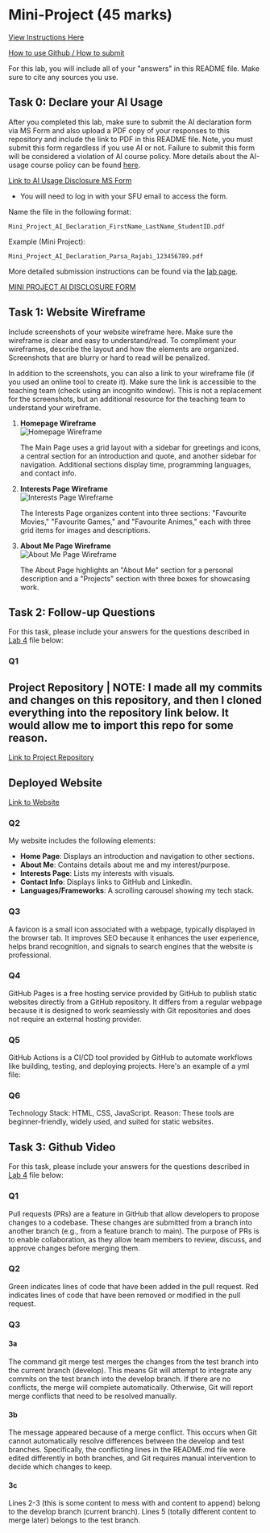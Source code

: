 # Mini-Project (45 marks)

[View Instructions Here](Mini-project.md)

[How to use Github / How to submit](https://parsa-rajabi.github.io/CMPT-276/#/assignment-lab-details?id=submission)

For this lab, you will include all of your "answers" in this README file. Make sure to cite any sources you use. 

## Task 0: Declare your AI Usage

After you completed this lab, make sure to submit the AI declaration form via MS Form and also upload a PDF copy of your responses to this repository and include the link to PDF in this README file. Note, you must submit this form regardless if you use AI or not. Failure to submit this form will be considered a violation of AI course policy. More details about the AI-usage course policy can be found [here](https://parsa-rajabi.github.io/CMPT-276/#/ai-policy).

[Link to AI Usage Disclosure MS Form](https://parsa-rajabi.github.io/CMPT-276/#/ai-policy?id=disclosure-of-ai-use)

- You will need to log in with your SFU email to access the form.

Name the file in the following format: 

`Mini_Project_AI_Declaration_FirstName_LastName_StudentID.pdf`

Example (Mini Project):

`Mini_Project_AI_Declaration_Parsa_Rajabi_123456789.pdf`


More detailed submission instructions can be found via the [lab page](https://parsa-rajabi.github.io/CMPT-276/#/labs).

[MINI PROJECT AI DISCLOSURE FORM](Mini_Project_AI_Declaration_Wilson_Tu_301598563.pdf)

## Task 1: Website Wireframe

Include screenshots of your website wireframe here. Make sure the wireframe is clear and easy to understand/read. To compliment your wireframes, describe the layout and how the elements are organized. Screenshots that are blurry or hard to read will be penalized. 

In addition to the screenshots, you can also a link to your wireframe file (if you used an online tool to create it). Make sure the link is accessible to the teaching team (check using an incognito window). This is not a replacement for the screenshots, but an additional resource for the teaching team to understand your wireframe.

1. **Homepage Wireframe**  
   ![Homepage Wireframe](./wireframe.png)
   
   The Main Page uses a grid layout with a sidebar for greetings and icons, a central section for an introduction and quote, and another sidebar for navigation. Additional sections display time, programming languages, and contact info.

2. **Interests Page Wireframe**  
   ![Interests Page Wireframe](./wireframe_interest.png)

   The Interests Page organizes content into three sections: "Favourite Movies," "Favourite Games," and "Favourite Animes," each with three grid items for images and descriptions.

3. **About Me Page Wireframe**  
   ![About Me Page Wireframe](./wireframe_about.png)

   The About Page highlights an "About Me" section for a personal description and a "Projects" section with three boxes for showcasing work.

## Task 2: Follow-up Questions

For this task, please include your answers for the questions described in [Lab 4](L4.md) file below:

### Q1

## Project Repository | NOTE: I made all my commits and changes on this repository, and then I cloned everything into the repository link below. It would allow me to import this repo for some reason.
[Link to Project Repository](https://github.com/wilson-tu/wilson-tu.git)

## Deployed Website
[Link to Website](https://wilson-tu.github.io/wilson-tu/)

### Q2

My website includes the following elements:
- **Home Page**: Displays an introduction and navigation to other sections.
- **About Me**: Contains details about me and my interest/purpose.
- **Interests Page**: Lists my interests with visuals.
- **Contact Info**: Displays links to GitHub and LinkedIn.
- **Languages/Frameworks**: A scrolling carousel showing my tech stack.

### Q3

A favicon is a small icon associated with a webpage, typically displayed in the browser tab. It improves SEO because it enhances the user experience, helps brand recognition, and signals to search engines that the website is professional.

### Q4

GitHub Pages is a free hosting service provided by GitHub to publish static websites directly from a GitHub repository. It differs from a regular webpage because it is designed to work seamlessly with Git repositories and does not require an external hosting provider.

### Q5

GitHub Actions is a CI/CD tool provided by GitHub to automate workflows like building, testing, and deploying projects. Here's an example of a yml file:

<!--
name: Deploy Website

on:
  push:
    branches:
      - main

jobs:
  build:
    runs-on: ubuntu-latest
    steps:
      - name: Checkout repository
        uses: actions/checkout@v2

      - name: Build website
        run: npm run build
-->

### Q6

Technology Stack: HTML, CSS, JavaScript.
Reason: These tools are beginner-friendly, widely used, and suited for static websites.

## Task 3: Github Video

For this task, please include your answers for the questions described in [Lab 4](L4.md) file below:

### Q1

Pull requests (PRs) are a feature in GitHub that allow developers to propose changes to a codebase. These changes are submitted from a branch into another branch (e.g., from a feature branch to main). The purpose of PRs is to enable collaboration, as they allow team members to review, discuss, and approve changes before merging them.

### Q2

Green indicates lines of code that have been added in the pull request.
Red indicates lines of code that have been removed or modified in the pull request.

### Q3

#### 3a

The command git merge test merges the changes from the test branch into the current branch (develop). This means Git will attempt to integrate any commits on the test branch into the develop branch. If there are no conflicts, the merge will complete automatically. Otherwise, Git will report merge conflicts that need to be resolved manually.

#### 3b

The message appeared because of a merge conflict. This occurs when Git cannot automatically resolve differences between the develop and test branches. Specifically, the conflicting lines in the README.md file were edited differently in both branches, and Git requires manual intervention to decide which changes to keep.

#### 3c

Lines 2-3 (this is some content to mess with and content to append) belong to the develop branch (current branch).
Lines 5 (totally different content to merge later) belongs to the test branch.